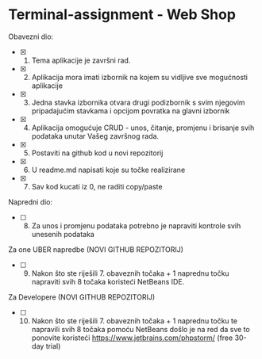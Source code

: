 # Terminal-assignment - Web Shop

Obavezni dio:
- [X] 1. Tema aplikacije je završni rad.
- [X] 2. Aplikacija mora imati izbornik na kojem su vidljive sve mogućnosti aplikacije
- [X] 3. Jedna stavka izbornika otvara drugi podizbornik s svim njegovim pripadajućim stavkama i opcijom povratka na glavni izbornik
- [X] 4. Aplikacija omogućuje CRUD - unos, čitanje, promjenu i brisanje svih podataka unutar Vašeg završnog rada.
- [X] 5. Postaviti na github kod u novi repozitorij
- [X] 6. U readme.md napisati koje su točke realizirane
- [X] 7. Sav kod kucati iz 0, ne raditi copy/paste

Napredni dio:
- [ ] 8. Za unos i promjenu podataka potrebno je napraviti kontrole svih unesenih podataka

Za one UBER napredbe (NOVI GITHUB REPOZITORIJ)
- [ ] 9. Nakon što ste riješili 7. obaveznih točaka + 1 naprednu točku napraviti svih 8 točaka koristeći NetBeans IDE.

Za Developere (NOVI GITHUB REPOZITORIJ)
- [ ] 10. Nakon što ste riješili 7. obaveznih točaka + 1 naprednu točku te napravili svih 8 točaka pomoću NetBeans došlo je na red da sve to ponovite koristeći  https://www.jetbrains.com/phpstorm/ (free 30-day trial) 

<!-- C:\Users\Filip\Documents\Edunova-2022\Terminal-assignment -->